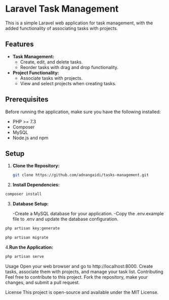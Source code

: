 # Laravel Task Management

This is a simple Laravel web application for task management, with the added functionality of associating tasks with projects.

## Features

- **Task Management:**
  - Create, edit, and delete tasks.
  - Reorder tasks with drag and drop functionality.
- **Project Functionality:**
  - Associate tasks with projects.
  - View and select projects when creating tasks.

## Prerequisites

Before running the application, make sure you have the following installed:

- PHP >= 7.3
- Composer
- MySQL
- Node.js and npm

## Setup

1. **Clone the Repository:**

   ```bash
   git clone https://github.com/adnangaidi/tasks-management.git

2. **Install Dependencies:**
 ```bash
composer install
```

3. **Database Setup:**


     -Create a MySQL database for your application.
     -Copy the .env.example file to .env and update the database configuration.

 ```bash
php artisan key:generate
```
```bash
php artisan migrate
```
4.**Run the Application:**
```bash
php artisan serve
```



Usage
Open your web browser and go to http://localhost:8000.
Create tasks, associate them with projects, and manage your task list.
Contributing
Feel free to contribute to this project. Fork the repository, make your changes, and submit a pull request.

License
This project is open-source and available under the MIT License.

